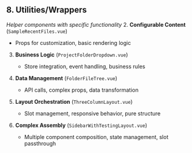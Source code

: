 ## 8. Utilities/Wrappers
*Helper components with specific functionality*
2. **Configurable Content** (`SampleRecentFiles.vue`)
   - Props for customization, basic rendering logic

3. **Business Logic** (`ProjectFolderDropdown.vue`)
   - Store integration, event handling, business rules

4. **Data Management** (`FolderFileTree.vue`)
   - API calls, complex props, data transformation

5. **Layout Orchestration** (`ThreeColumnLayout.vue`)
   - Slot management, responsive behavior, pure structure

6. **Complex Assembly** (`SidebarWithTestingLayout.vue`)
   - Multiple component composition, state management, slot passthrough
